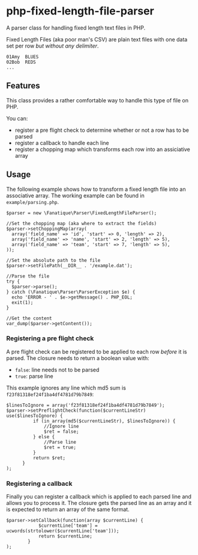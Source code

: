 php-fixed-length-file-parser
============================

A parser class for handling fixed length text files in PHP.

Fixed Length Files (aka poor man's CSV) are plain text files with one data set per row
_but without any delimiter_.

    01Amy  BLUES
    02Bob  REDS 
    ...

## Features ##

This class provides a rather comfortable way to handle this type of file on PHP.

You can:

- register a pre flight check to determine whether or not a row has to be parsed
- register a callback to handle each line
- register a chopping map which transforms each row into an assiciative array


## Usage ##

The following example shows how to transform a fixed length file into an associative array.
The working example can be found in `example/parsing.php`.

    $parser = new \Fanatique\Parser\FixedLengthFileParser();

    //Set the chopping map (aka where to extract the fields)
    $parser->setChoppingMap(array(
      array('field_name' => 'id', 'start' => 0, 'length' => 2),
      array('field_name' => 'name', 'start' => 2, 'length' => 5),
      array('field_name' => 'team', 'start' => 7, 'length' => 5),
    ));
    
    //Set the absolute path to the file
    $parser->setFilePath(__DIR__ . '/example.dat');
    
    //Parse the file
    try {
      $parser->parse();
    } catch (\Fanatique\Parser\ParserException $e) {
      echo 'ERROR - ' . $e->getMessage() . PHP_EOL;
      exit(1);
    }
    
    //Get the content
    var_dump($parser->getContent());

### Registering a pre flight check ###

A pre flight check can be registered to be applied to each row *before* it is parsed.
The closure needs to return a boolean value with:

- `false`: line needs not to be parsed
- `true`: parse line 

This example ignores any line which md5 sum is `f23f81318ef24f1ba4df4781d79b7849`:

    $linesToIgnore = array('f23f81318ef24f1ba4df4781d79b7849');
    $parser->setPreflightCheck(function($currentLineStr) use($linesToIgnore) {
              if (in_array(md5($currentLineStr), $linesToIgnore)) {
                  //Ignore line
                  $ret = false;
              } else {
                  //Parse line
                  $ret = true;
              }
              return $ret;
          }
    );

### Registering a callback ###

Finally you can register a callback which is applied to each parsed line and allows you to process it.
The closure gets the parsed line as an array and it is expected to return an array of the same format.

    $parser->setCallback(function(array $currentLine) {
                $currentLine['team'] = ucwords(strtolower($currentLine['team']));
                return $currentLine;
            }
    );
